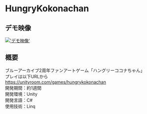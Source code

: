 # HungryKokonachan
## デモ映像
[!['デモ映像'](https://github.com/tmsb0606/HungryKokonachan/assets/120014601/dce673bb-3e02-42b8-ae1a-247ef1376ffe)](https://youtu.be/Oc05LSGnynE?si=tRgL2RTjDiHyD-kh)

## 概要
ブルーアーカイブ2周年ファンアートゲーム「ハングリーココナちゃん」<br>
プレイは以下URLから <br>
https://unityroom.com/games/hungrykokonachan <br>
開発期間：約1週間 <br>
開発環境：Unity <br>
開発言語：C# <br>
使用技術：Linq <br>

